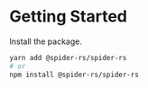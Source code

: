 # Getting Started

Install the package.

```sh
yarn add @spider-rs/spider-rs
# or
npm install @spider-rs/spider-rs
```